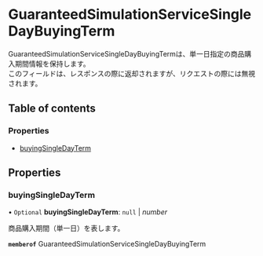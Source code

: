 # GuaranteedSimulationServiceSingleDayBuyingTerm


<div lang=\"ja\">   GuaranteedSimulationServiceSingleDayBuyingTermは、単一日指定の商品購入期間情報を保持します。<br>   このフィールドは、レスポンスの際に返却されますが、リクエストの際には無視されます。 </div> 

## Table of contents

### Properties

- [buyingSingleDayTerm](guaranteedsimulationservicesingledaybuyingterm.md#buyingsingledayterm)

## Properties

### buyingSingleDayTerm

• `Optional` **buyingSingleDayTerm**: ``null`` \| *number*

<div lang=\"ja\">商品購入期間（単一日）を表します。</div> 

**`memberof`** GuaranteedSimulationServiceSingleDayBuyingTerm

